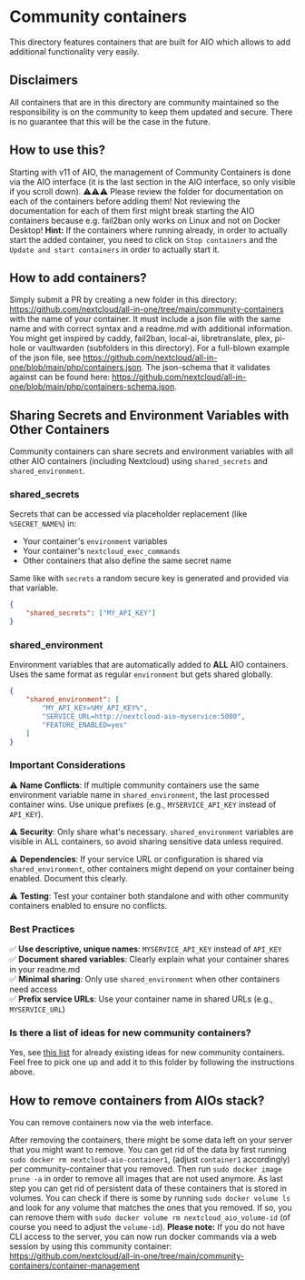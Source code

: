 # Community containers
This directory features containers that are built for AIO which allows to add additional functionality very easily.

## Disclaimers
All containers that are in this directory are community maintained so the responsibility is on the community to keep them updated and secure. There is no guarantee that this will be the case in the future.

## How to use this?
Starting with v11 of AIO, the management of Community Containers is done via the AIO interface (it is the last section in the AIO interface, so only visible if you scroll down). 
⚠️⚠️⚠️ Please review the folder for documentation on each of the containers before adding them! Not reviewing the documentation for each of them first might break starting the AIO containers because e.g. fail2ban only works on Linux and not on Docker Desktop! **Hint:** If the containers where running already, in order to actually start the added container, you need to click on `Stop containers` and the `Update and start containers` in order to actually start it.

## How to add containers?
Simply submit a PR by creating a new folder in this directory: https://github.com/nextcloud/all-in-one/tree/main/community-containers with the name of your container. It must include a json file with the same name and with correct syntax and a readme.md with additional information. You might get inspired by caddy, fail2ban, local-ai, libretranslate, plex, pi-hole or vaultwarden (subfolders in this directory). For a full-blown example of the json file, see https://github.com/nextcloud/all-in-one/blob/main/php/containers.json. The json-schema that it validates against can be found here: https://github.com/nextcloud/all-in-one/blob/main/php/containers-schema.json.

## Sharing Secrets and Environment Variables with Other Containers

Community containers can share secrets and environment variables with all other AIO containers (including Nextcloud) using `shared_secrets` and `shared_environment`.

### shared_secrets
Secrets that can be accessed via placeholder replacement (like `%SECRET_NAME%`) in:
- Your container's `environment` variables
- Your container's `nextcloud_exec_commands` 
- Other containers that also define the same secret name

Same like with `secrets` a random secure key is generated and provided via that variable.

```json
{
    "shared_secrets": ["MY_API_KEY"]
}
```

### shared_environment  
Environment variables that are automatically added to **ALL** AIO containers. Uses the same format as regular `environment` but gets shared globally.

```json
{
    "shared_environment": [
        "MY_API_KEY=%MY_API_KEY%",
        "SERVICE_URL=http://nextcloud-aio-myservice:5000",
        "FEATURE_ENABLED=yes"
    ]
}
```

### Important Considerations

⚠️ **Name Conflicts**: If multiple community containers use the same environment variable name in `shared_environment`, the last processed container wins. Use unique prefixes (e.g., `MYSERVICE_API_KEY` instead of `API_KEY`).

⚠️ **Security**: Only share what's necessary. `shared_environment` variables are visible in ALL containers, so avoid sharing sensitive data unless required.

⚠️ **Dependencies**: If your service URL or configuration is shared via `shared_environment`, other containers might depend on your container being enabled. Document this clearly.

⚠️ **Testing**: Test your container both standalone and with other community containers enabled to ensure no conflicts.

### Best Practices

✅ **Use descriptive, unique names**: `MYSERVICE_API_KEY` instead of `API_KEY`  
✅ **Document shared variables**: Clearly explain what your container shares in your readme.md  
✅ **Minimal sharing**: Only use `shared_environment` when other containers need access  
✅ **Prefix service URLs**: Use your container name in shared URLs (e.g., `MYSERVICE_URL`)

### Is there a list of ideas for new community containers?
Yes, see [this list](https://github.com/nextcloud/all-in-one/issues/5251) for already existing ideas for new community containers. Feel free to pick one up and add it to this folder by following the instructions above.

## How to remove containers from AIOs stack?
You can remove containers now via the web interface.

After removing the containers, there might be some data left on your server that you might want to remove. You can get rid of the data by first running `sudo docker rm nextcloud-aio-container1`, (adjust `container1` accordingly) per community-container that you removed. Then run `sudo docker image prune -a` in order to remove all images that are not used anymore. As last step you can get rid of persistent data of these containers that is stored in volumes. You can check if there is some by running `sudo docker volume ls` and look for any volume that matches the ones that you removed. If so, you can remove them with `sudo docker volume rm nextcloud_aio_volume-id` (of course you need to adjust the `volume-id`). **Please note:** If you do not have CLI access to the server, you can now run docker commands via a web session by using this community container: https://github.com/nextcloud/all-in-one/tree/main/community-containers/container-management

